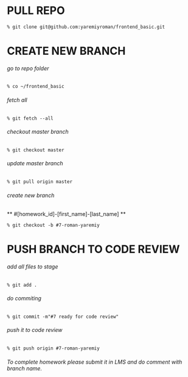 # PULL REPO
```
% git clone git@github.com:yaremiyroman/frontend_basic.git
```

# CREATE NEW BRANCH
###### go to repo folder
```
% co ~/frontend_basic
```
###### fetch all
```
% git fetch --all 
```
###### checkout master branch
```
% git checkout master 
```
###### update master branch
```
% git pull origin master 
```
###### create new branch 
** #[homework_id]-[first_name]-[last_name] **
```
% git checkout -b #7-roman-yaremiy
```

# PUSH BRANCH TO CODE REVIEW
###### add all files to stage
```
% git add .
```
###### do commiting
```
% git commit -m"#7 ready for code review"
```
###### push it to code review
```
% git push origin #7-roman-yaremiy
```

###### To complete homework please submit it in LMS and do comment with branch name.
